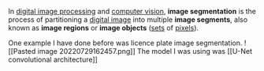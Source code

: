 In [digital image processing](https://en.wikipedia.org/wiki/Digital_image_processing "Digital image processing") and [computer vision](https://en.wikipedia.org/wiki/Computer_vision "Computer vision"), **image segmentation** is the process of partitioning a [digital image](https://en.wikipedia.org/wiki/Digital_image "Digital image") into multiple **image segments**, also known as **image regions** or **image objects** ([sets](https://en.wikipedia.org/wiki/Set_(mathematics) "Set (mathematics)") of [pixels](https://en.wikipedia.org/wiki/Pixel "Pixel")).

One example I have done before was licence plate image segmentation.
![[Pasted image 20220729162457.png]]
The model I was using was [[U-Net convolutional architecture]]